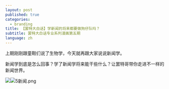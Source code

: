 ```yaml
---
layout: post
published: true
categories:
  - branding
title: 【罢特大白话】学新闻的将来都要做狗仔队吗？
subtitle: 罢特大白话专业系列漫画第五期
language: zh
---
```

上期刚刚跟童鞋们说了生物学，今天就再跟大家说说新闻学。

新闻学到底是怎么回事？学了新闻学将来能干些什么？让罢特哥带你走进不一样的新闻世界。

![]({{site.baseurl}}/image/5%E6%96%B0%E9%97%BB.png)![5新闻.png]({{site.baseurl}}/image/5新闻.png)
